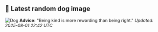 ## 🐶 Latest random dog image
![Dog](https://images.dog.ceo/breeds/mexicanhairless/n02113978_2996.jpg)
**Advice:** "Being kind is more rewarding than being right."
*Updated: 2025-08-01 22:42 UTC*
